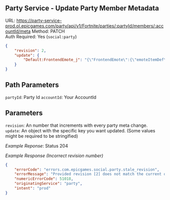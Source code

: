 ## Party Service - Update Party Member Metadata

URL: https://party-service-prod.ol.epicgames.com/party/api/v1/Fortnite/parties/:partyId/members/:accountId/meta
Method: PATCH \
Auth Required: Yes (`social:party`)

```json
{
	"revision": 2,
	"update": {
		"Default:FrontendEmote_j": "{\"FrontendEmote\":{\"emoteItemDef\":\"/SparksSongTemplates/Items/JamEmotes/EID_Placeholder_35_Drum.EID_Placeholder_35_Drum\"}}"
	}
}
```

## Path Parameters

`partyId`: Party Id
`accountId`: Your AccountId

## Parameters

`revision`: An number that increments with every party meta change. <br/>
`update`: An object with the specific key you want updated. (Some values might be required to be stringified)

_Example Reponse_: Status 204

_Example Response (Incorrect revision number)_

```json
{
	"errorCode": "errors.com.epicgames.social.party.stale_revision",
	"errorMessage": "Provided revision [2] does not match the current one [1].",
	"numericErrorCode": 51018,
	"originatingService": "party",
	"intent": "prod"
}
```